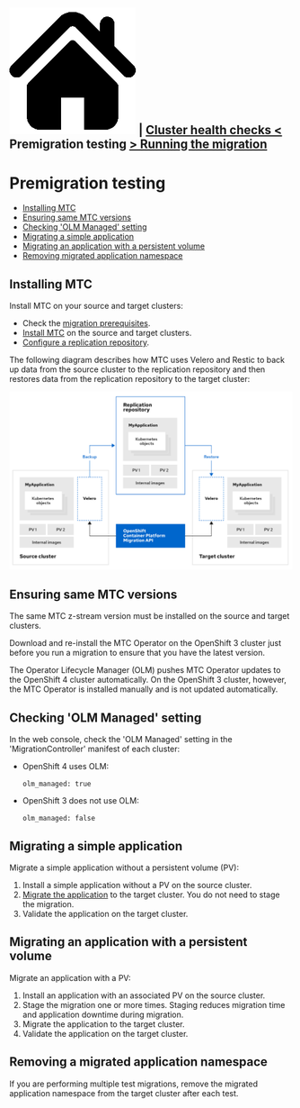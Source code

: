 ## [![Home](https://github.com/redhat-cop/openshift-migration-best-practices/raw/master/images/home.png)](./README.md) | [Cluster health checks <](./cluster-health-checks.md) Premigration testing [> Running the migration](./running-the-migration.md)

# Premigration testing

- [Installing MTC](#installing-mtc)
- [Ensuring same MTC versions](#ensuring-same-mtc-versions)
- [Checking 'OLM Managed' setting](#checking-olm-managed-setting)
- [Migrating a simple application](#migrating-a-simple-application)
- [Migrating an application with a persistent volume](#migrating-an-application-with-a-persistent-volume)
- [Removing migrated application namespace](#removing-migrated-application-namespace)

## Installing MTC

Install MTC on your source and target clusters:

- Check the [migration prerequisites](https://docs.openshift.com/container-platform/4.5/migration/migrating_3_4/migrating-application-workloads-3-4.html#migration-prerequisites_migrating-3-4).
- [Install MTC](https://docs.openshift.com/container-platform/4.5/migration/migrating_3_4/deploying-cam-3-4.html) on the source and target clusters.
- [Configure a replication repository](https://docs.openshift.com/container-platform/4.5/migration/migrating_3_4/configuring-replication-repository-3-4.html).

The following diagram describes how MTC uses Velero and Restic to back up data from the source cluster to the replication repository and then restores data from the replication repository to the target cluster:

![MTC Architecture](./images/mtc-architecture.png)

## Ensuring same MTC versions

The same MTC z-stream version must be installed on the source and target clusters.

Download and re-install the MTC Operator on the OpenShift 3 cluster just before you run a migration to ensure that you have the latest version.

The Operator Lifecycle Manager (OLM) pushes MTC Operator updates to the OpenShift 4 cluster automatically. On the OpenShift 3 cluster, however, the MTC Operator is installed manually and is not updated automatically.

## Checking 'OLM Managed' setting

In the web console, check the 'OLM Managed' setting in the 'MigrationController' manifest of each cluster:

- OpenShift 4 uses OLM:
  ```
  olm_managed: true
  ```
- OpenShift 3 does not use OLM:
  ```
  olm_managed: false
  ```

## Migrating a simple application

Migrate a simple application without a persistent volume (PV):

1. Install a simple application without a PV on the source cluster.
2. [Migrate the application](https://docs.openshift.com/container-platform/4.5/migration/migrating_3_4/migrating-applications-with-cam-3-4.html) to the target cluster. You do not need to stage the migration.
3. Validate the application on the target cluster.

## Migrating an application with a persistent volume

Migrate an application with a PV:

1. Install an application with an associated PV on the source cluster.
2. Stage the migration one or more times. Staging reduces migration time and application downtime during migration.
3. Migrate the application to the target cluster.
4. Validate the application on the target cluster.

## Removing a migrated application namespace

If you are performing multiple test migrations, remove the migrated application namespace from the target cluster after each test.
